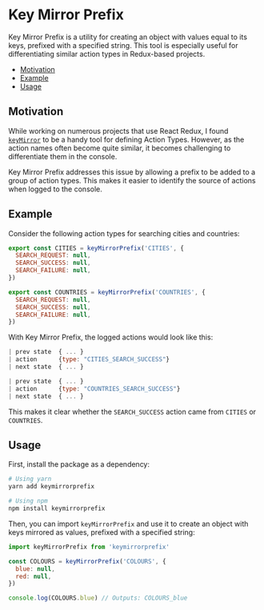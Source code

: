 # Key Mirror Prefix

Key Mirror Prefix is a utility for creating an object with values equal to its keys, prefixed with a specified string. This tool is especially useful for differentiating similar action types in Redux-based projects.

- [Motivation](#motivation)
- [Example](#example)
- [Usage](#usage)

## Motivation

While working on numerous projects that use React Redux, I found [`keyMirror`](https://github.com/STRML/keyMirror) to be a handy tool for defining Action Types. However, as the action names often become quite similar, it becomes challenging to differentiate them in the console.

Key Mirror Prefix addresses this issue by allowing a prefix to be added to a group of action types. This makes it easier to identify the source of actions when logged to the console.

## Example

Consider the following action types for searching cities and countries:

```js
export const CITIES = keyMirrorPrefix('CITIES', {
  SEARCH_REQUEST: null,
  SEARCH_SUCCESS: null,
  SEARCH_FAILURE: null,
})

export const COUNTRIES = keyMirrorPrefix('COUNTRIES', {
  SEARCH_REQUEST: null,
  SEARCH_SUCCESS: null,
  SEARCH_FAILURE: null,
})
```

With Key Mirror Prefix, the logged actions would look like this:

```js
| prev state  { ... }
| action      {type: "CITIES_SEARCH_SUCCESS"}
| next state  { ... }

| prev state  { ... }
| action      {type: "COUNTRIES_SEARCH_SUCCESS"}
| next state  { ... }
```

This makes it clear whether the `SEARCH_SUCCESS` action came from `CITIES` or `COUNTRIES`.

## Usage

First, install the package as a dependency:

```bash
# Using yarn
yarn add keymirrorprefix

# Using npm
npm install keymirrorprefix
```

Then, you can import `keyMirrorPrefix` and use it to create an object with keys mirrored as values, prefixed with a specified string:

```js
import keyMirrorPrefix from 'keymirrorprefix'

const COLOURS = keyMirrorPrefix('COLOURS', {
  blue: null,
  red: null,
})

console.log(COLOURS.blue) // Outputs: COLOURS_blue
```
